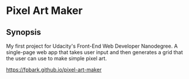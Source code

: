 # Pixel Art Maker

## Synopsis

My first project for Udacity's Front-End Web Developer Nanodegree. A single-page web app that takes user input and then generates a grid that the user can use to make simple pixel art. 

https://fpbark.github.io/pixel-art-maker

